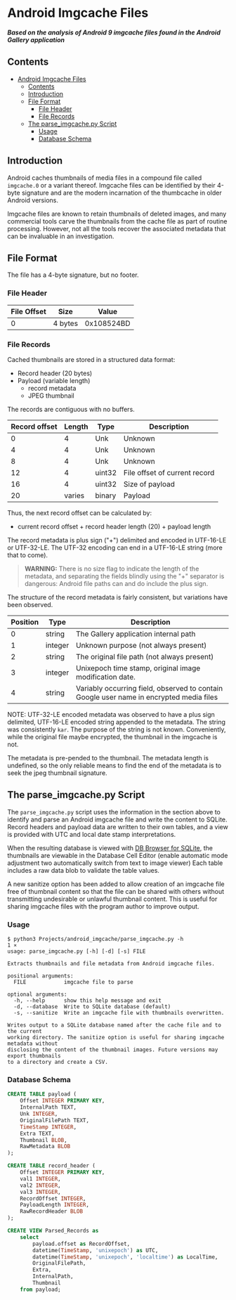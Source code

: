 # Android Imgcache Files

***Based on the analysis of Android 9 imgcache files found in the Android
Gallery application***

## Contents
- [Android Imgcache Files](#android-imgcache-files)
  - [Contents](#contents)
  - [Introduction](#introduction)
  - [File Format](#file-format)
    - [File Header](#file-header)
    - [File Records](#file-records)
  - [The parse_imgcache.py Script](#the-parse_imgcachepy-script)
    - [Usage](#usage)
    - [Database Schema](#database-schema)



## Introduction
Android caches thumbnails of media files in a compound file called `imgcache.0`
or a variant thereof.  Imgcache files can be identified by their 4-byte
signature and are the modern incarnation of the thumbcache in older Android
versions.

Imgcache files are known to retain thumbnails of deleted images, and many
commercial tools carve the thumbnails from the cache file as part of routine
processing.  However, not all the tools recover the associated metadata that can
be invaluable in an investigation.

## File Format

The file has a 4-byte signature, but no footer.

### File Header

| File Offset | Size    | Value      |
| ----------- | ------- | ---------- |
| 0           | 4 bytes | 0x108524BD |

### File Records

Cached thumbnails are stored in a structured data format:

- Record header (20 bytes)
- Payload (variable length)
  - record metadata
  - JPEG thumbnail

The records are contiguous with no buffers.

| Record offset | Length | Type   | Description                   |
| ------------- | ------ | ------ | ----------------------------- |
| 0             | 4      | Unk    | Unknown                       |
| 4             | 4      | Unk    | Unknown                       |
| 8             | 4      | Unk    | Unknown                       |
| 12            | 4      | uint32 | File offset of current record |
| 16            | 4      | uint32 | Size of payload               |
| 20            | varies | binary | Payload                       |

Thus, the next record offset can be calculated by:
- current record offset + record header length (20) + payload length

The record metadata is plus sign ("+") delimited and encoded in UTF-16-LE or
UTF-32-LE.  The UTF-32 encoding can end in a UTF-16-LE string (more that to
come).  

> **WARNING:** There is no size flag to indicate the length of the metadata, and
> separating the fields blindly using the "+" separator is dangerous: Android
> file paths can and do include the plus sign.

The structure of the record metadata is fairly consistent, but variations have
been observed.

| Position | Type    | Description                                                                             |
| -------- | ------- | --------------------------------------------------------------------------------------- |
| 0        | string  | The Gallery application internal path                                                   |
| 1        | integer | Unknown purpose (not always present)                                                    |
| 2        | string  | The original file path (not always present)                                             |
| 3        | integer | Unixepoch time stamp, original image modification date.                                 |
| 4        | string  | Variably occurring field, observed to contain Google user name in encrypted media files |

NOTE: UTF-32-LE encoded metadata was observed to have a plus sign delimited,
UTF-16-LE encoded string appended to the metadata.  The string was consistently
`kar`.  The purpose of the string is not known.  Conveniently, while the
original file maybe encrypted, the thumbnail in the imgcache is not.

The metadata is pre-pended to the thumbnail.  The metadata length is undefined,
so the only reliable means to find the end of the metadata is to seek the jpeg
thumbnail signature.

## The parse_imgcache.py Script

The `parse_imgcache.py` script uses the information in the section above to
identify and parse an Android imgcache file and write the content to SQLite.
Record headers and payload data are written to their own tables, and a view is provided
with UTC and local date stamp interpretations.

When the resulting database is viewed with [DB Browser for
SQLite](https://sqlitebrowser.org/), the thumbnails are viewable in the Database
Cell Editor (enable automatic mode adjustment two automatically switch from text
to image viewer)  Each table includes a raw data blob to validate the table
values.  

A new sanitize option has been added to allow creation of an imgcache file free
of thumbnail content so that the file can be shared with others without
transmitting undesirable or unlawful thumbnail content.  This is useful for
sharing imgcache files with the program author to improve output.

### Usage

```
$ python3 Projects/android_imgcache/parse_imgcache.py -h                          1 ⨯
usage: parse_imgcache.py [-h] [-d] [-s] FILE

Extracts thumbnails and file metadata from Android imgcache files.

positional arguments:
  FILE            imgcache file to parse

optional arguments:
  -h, --help      show this help message and exit
  -d, --database  Write to SQLite database (default)
  -s, --sanitize  Write an imgcache file with thumbnails overwritten.

Writes output to a SQLite database named after the cache file and to the current
working directory. The sanitize option is useful for sharing imgcache metadata without
disclosing the content of the thumbnail images. Future versions may export thumbnails
to a directory and create a CSV.
```

### Database Schema

```sql
CREATE TABLE payload (
    Offset INTEGER PRIMARY KEY,
    InternalPath TEXT,
    Unk INTEGER,
    OriginalFilePath TEXT,
    TimeStamp INTEGER,
    Extra TEXT,
    Thumbnail BLOB,
    RawMetadata BLOB
);

CREATE TABLE record_header (
    Offset INTEGER PRIMARY KEY,
    val1 INTEGER,
    val2 INTEGER,
    val3 INTEGER,
    RecordOffset INTEGER,
    PayloadLength INTEGER,
    RawRecordHeader BLOB
);

CREATE VIEW Parsed_Records as
    select
        payload.offset as RecordOffset,
        datetime(TimeStamp, 'unixepoch') as UTC,
        datetime(TimeStamp, 'unixepoch', 'localtime') as LocalTime,
        OriginalFilePath,
        Extra,
        InternalPath,
        Thumbnail
    from payload;
```
